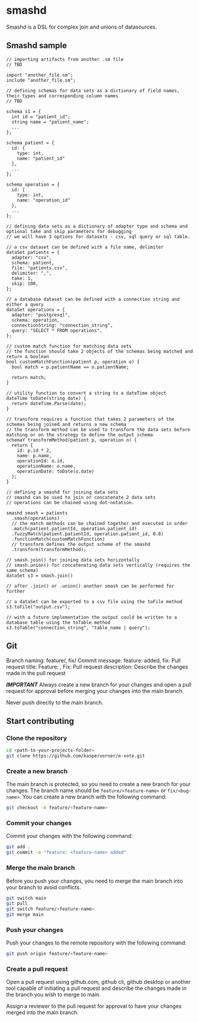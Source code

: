 # smashd

Smashd is a DSL for complex join and unions of datasources.

## Smashd sample

```
// importing artifacts from another .sm file
// TBD

import "another_file.sm";
include "another_file.sm";

// defining schemas for data sets as a dictionary of field names, their types and corresponding column names
// TBD

schema s1 = {
  int id = "patient_id";
  string name = "patient_name";
  ...
};

schema patient = {
  id: {
    type: int,
    name: "patient_id"
  },
  ...
};

schema operation = {
  id: {
    type: int,
    name: "operation_id"
  },
  ...
};

// defining data sets as a dictionary of adapter type and schema and optional take and skip parameters for debugging
// we will have 3 options for datasets - csv, sql query or sql table.

// a csv dataset can be defined with a file name, delimiter
dataSet patients = {
  adapter: "csv",
  schema: patient,
  file: "patients.csv",
  delimiter: ",",
  take: 1,
  skip: 100,
};

// a database dataset can be defined with a connection string and either a query
dataSet operations = {
  adapter: "postgresql",
  schema: operation,
  connectionString: "connection_string",
  query: "SELECT * FROM operations",
};

// custom match function for matching data sets
// the function should take 2 objects of the schemas being matched and return a boolean
bool customMatchFunction(patient p, operation o) {
  bool match = p.patientName == o.patientName;

  return match;
}

// utility function to convert a string to a dateTime object
dateTime toDate(string date) {
  return dateTime.Parse(date);
}

// transform requires a function that takes 2 parameters of the schemas being joined and returns a new schema
// the transform method can be used to transform the data sets before matching or on the strategy to define the output schema
schemaY transformMethod(patient p, operation o) {
  return {
    id: p.id * 2,
    name: p.name,
    operationId: o.id,
    operationName: o.name,
    operationDate: toDate(o.date)
  };
}

// defining a smashd for joining data sets
// smashd can be used to join or concatenate 2 data sets
// operations can be chained using dot-notation.

smashd smash = patients
  .smash(operations)
  // the match methods can be chained together and executed in order
  .match(patient.patientId, operation.patient_id)
  .fuzzyMatch(patient.patientId, operation.patient_id, 0.8)
  .functionMatch(customMatchFunction)
  // transform defines the output scheme of the smashd
  .transform(transformMethod);

// smash.join() for joining data sets horizontally
// smash.union() for concatenating data sets vertically (requires the same schema)
dataSet s3 = smash.join()

// after .join() or .union() another smash can be performed for further 

// a dataSet can be exported to a csv file using the toFile method
s3.toFile("output.csv");

// with a future implementation the output could be written to a database table using the toTable method
s3.toTable("connection_string", "table_name | query");
```

## Git
Branch naming: feature/<feature-name>, fix/<bug-name>
Commit message: feature: <feature-name> added, fix: <bug-name>
Pull request title: Feature: <feature-name>, Fix: <bug-name>
Pull request description: Describe the changes made in the pull request

***IMPORTANT***
Always create a new branch for your changes and open a pull request for approval before merging your changes into the main branch.

Never push directly to the main branch.

## Start contributing

### Clone the repository

```bash
cd <path-to-your-projects-folder>
git clone https://github.com/kasperverner/e-vote.git
```

### Create a new branch

The main branch is protected, so you need to create a new branch for your changes. The branch name should be `feature/<feature-name>` or `fix/<bug-name>`. You can create a new branch with the following command:

```bash
git checkout -b feature/<feature-name>
```

### Commit your changes

Commit your changes with the following command:

```bash
git add .
git commit -m "feature: <feature-name> added"
```

### Merge the main branch

Before you push your changes, you need to merge the main branch into your branch to avoid conflicts.

```bash
git switch main
git pull
git switch feature/<feature-name>
git merge main
```

### Push your changes

Push your changes to the remote repository with the following command:

```bash
git push origin feature/<feature-name>
```

### Create a pull request

Open a pull request using github.com, github cli, github desktop or another tool capable of initiating a pull request and describe the changes made in the branch you wish to merge to main.

Assign a reviewer to the pull request for approval to have your changes merged into the main branch.
